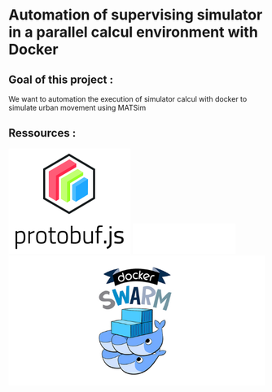 # Automation of supervising simulator in a parallel calcul environment with Docker 

## Goal of this project :
We want to automation the execution of simulator calcul with docker to simulate urban movement using MATSim

## Ressources :

[<img src="img/protobufjs.png">](https://www.npmjs.com/package/protobufjs) 
[<img src="img/matsim.png">](https://www.matsim.org/) 
[<img src="img/dockerswarm.jpg">](https://docs.docker.com/engine/swarm/)


